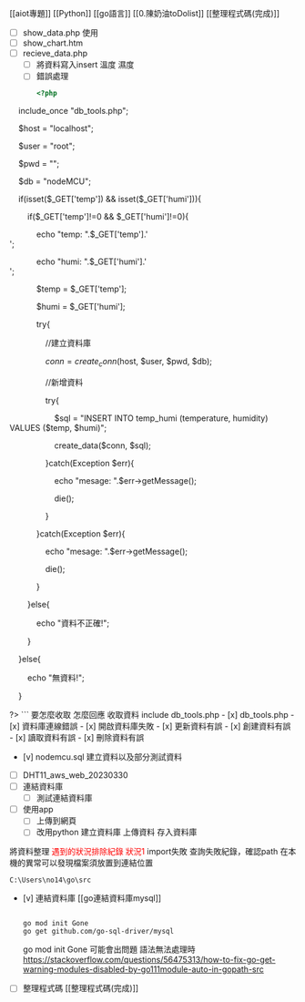 [[aiot專題]]
[[Python]]
[[go語言]]
[[0.陳奶油toDolist]]
[[整理程式碼(完成)]]

- [ ]  show_data.php
	使用
- [ ] show_chart.htm
- [ ] recieve_data.php
	- [ ] 將資料寫入insert 溫度 濕度
	- [ ] 錯誤處理
		```php
		<?php

    include_once "db_tools.php";

  

    $host = "localhost";

    $user = "root";

    $pwd = "";

    $db = "nodeMCU";

  

    if(isset($_GET['temp']) && isset($_GET['humi'])){

        if($_GET['temp']!=0 && $_GET['humi']!=0){

            echo "temp: ".$_GET['temp'].'<br>';

            echo "humi: ".$_GET['humi'].'<br>';

            $temp = $_GET['temp'];

            $humi = $_GET['humi'];

            try{

                //建立資料庫

                $conn = create_conn($host, $user, $pwd, $db);

                //新增資料

                try{

                    $sql = "INSERT INTO temp_humi (temperature, humidity) VALUES ($temp, $humi)";

                    create_data($conn, $sql);

                }catch(Exception $err){

                    echo "mesage: ".$err->getMessage();                

                    die();

                }

            }catch(Exception $err){

                echo "mesage: ".$err->getMessage();                

                die();

            }

        }else{

            echo "資料不正確!";

        }

    }else{

        echo "無資料!";

    }  

  

?>
		```
	要怎麼收取 怎麼回應
	收取資料 include db_tools.php
	- [x] db_tools.php
	- [x] 資料庫連線錯誤
	- [x] 開啟資料庫失敗
	- [x] 更新資料有誤
	- [x] 創建資料有誤
	- [x] 讀取資料有誤
	- [x] 刪除資料有誤
- [v] nodemcu.sql
	建立資料以及部分測試資料
- [ ] DHT11_aws_web_20230330
- [ ] 連結資料庫
	- [ ] 測試連結資料庫
- [ ] 使用app
	- [ ] 上傳到網頁
	- [ ] 改用python
建立資料庫
上傳資料
存入資料庫

將資料整理
<font color = red >遇到的狀況排除紀錄</font>
<font color = red >狀況1</font>
import失敗
查詢失敗紀錄，確認path
在本機的異常可以發現檔案須放置到連結位置

```
C:\Users\no14\go\src
```

- [v] 連結資料庫
	[[go連結資料庫mysql]]
	
	```終端機

	go mod init Gone
	go get github.com/go-sql-driver/mysql
	```
	go mod init Gone 可能會出問題
	語法無法處理時
	https://stackoverflow.com/questions/56475313/how-to-fix-go-get-warning-modules-disabled-by-go111module-auto-in-gopath-src
- [ ] 整理程式碼
[[整理程式碼(完成)]]